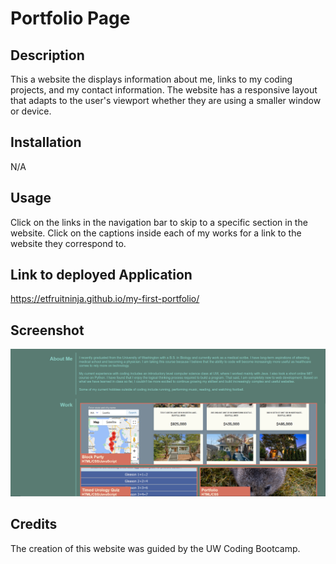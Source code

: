 # Portfolio Page

## Description

This a website the displays information about me, links to my coding projects, and my contact information. The website has a responsive layout that adapts to the user's viewport whether they are using a smaller window or device.

## Installation

N/A

## Usage

Click on the links in the navigation bar to skip to a specific section in the website. Click on the captions inside each of my works for a link to the website they correspond to.

## Link to deployed Application
https://etfruitninja.github.io/my-first-portfolio/

## Screenshot
![alt=portfolio-website-screenshot](./assets/images/16-02-2023-screenshot.PNG)

## Credits

The creation of this website was guided by the UW Coding Bootcamp.